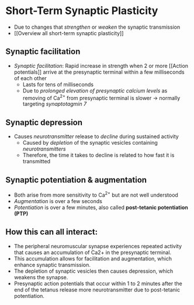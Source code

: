 # Short-Term Synaptic Plasticity
- Due to changes that *strengthen* or *weaken* the synaptic transmission
- [[Overview all short-term synaptic plasticity]]
## Synaptic facilitation 
- *Synaptic facilitation*: Rapid increase in strength when 2 or more [[Action potentials]] arrive at the presynaptic terminal within a few milliseconds of each other
	- Lasts for tens of milliseconds
	- Due to *prolonged elevation of presynaptic calcium levels* as removing of Ca<sup>2+</sup> from presynaptic terminal is slower -> normally targeting *synaptotagmin 7*
## Synaptic depression
- Causes *neurotransmitter* release to *decline* during sustained activity
	- Caused by *depletion* of the synaptic vesicles containing *neurotransmitters*
	- Therefore, the time it takes to decline is related to how fast it is transmitted
## Synaptic potentiation & augmentation
- Both arise from more sensitivity to Ca<sup>2+</sup> but are not well understood
- *Augmentation* is over a few seconds
- *Potentiation* is over a few minutes, also called **post-tetanic potentiation (PTP)**
## How this can all interact:
- The peripheral neuromuscular synapse experiences repeated activity that causes an accumulation of Ca2+ in the presynaptic terminal.
- This accumulation allows for facilitation and augmentation, which enhance synaptic transmission.
- The depletion of synaptic vesicles then causes depression, which weakens the synapse.
- Presynaptic action potentials that occur within 1 to 2 minutes after the end of the tetanus release more neurotransmitter due to post-tetanic potentiation.
